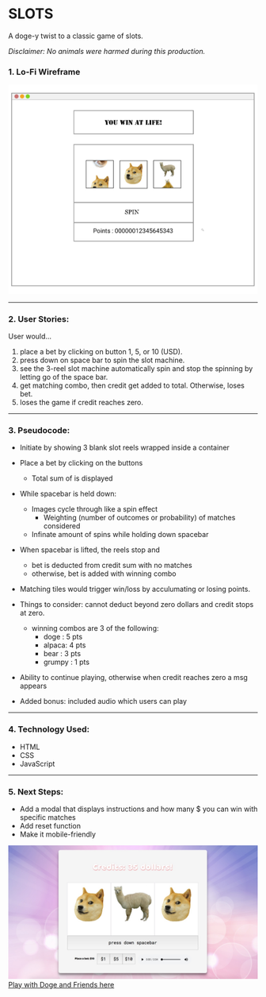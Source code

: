 # SLOTS

A doge-y twist to a classic game of slots.<br>

*Disclaimer: No animals were harmed during this production.*


### 1. Lo-Fi Wireframe

![wireframes](img/wireframes.jpg)

______________________________________________

### 2. User Stories:

User would...
1. place a bet by clicking on button 1, 5, or 10 (USD).
2. press down on space bar to spin the slot machine.
3. see the 3-reel slot machine automatically spin and stop the spinning by letting go of the space bar.
4. get matching combo, then credit get added to total. Otherwise, loses bet.
5. loses the game if credit reaches zero.

______________________________________________

### 3. Pseudocode:

* Initiate by showing 3 blank slot reels wrapped inside a container
* Place a bet by clicking on the buttons
    * Total sum of is displayed
* While spacebar is held down:
    * Images cycle through like a spin effect
        * Weighting (number of outcomes or probability) of matches considered
    * Infinate amount of spins while holding down spacebar
* When spacebar is lifted, the reels stop and 
    * bet is deducted from credit sum with no matches
    * otherwise, bet is added with winning combo
* Matching tiles would trigger win/loss by acculumating or losing points.
* Things to consider: cannot deduct beyond zero dollars and credit stops at zero.
    * winning combos are 3 of the following:
        - doge : 5 pts 
        - alpaca: 4 pts
        - bear : 3 pts
        - grumpy : 1 pts
* Ability to continue playing, otherwise when credit reaches zero a msg appears

* Added bonus: included audio which users can play

______________________________________________

### 4. Technology Used:

* HTML
* CSS
* JavaScript

______________________________________________
### 5. Next Steps: 

* Add a modal that displays instructions and how many $ you can win with specific matches 
* Add reset function
* Make it mobile-friendly






![final](img/slots.jpeg)
[Play with Doge and Friends here](https://hye-na.github.io/slots/)



